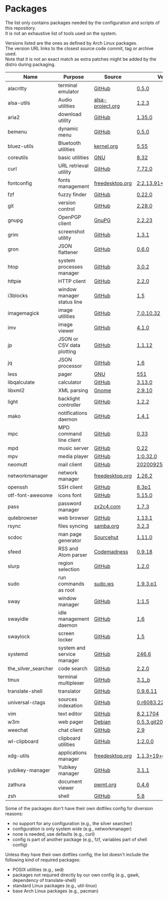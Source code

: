 # Packages

The list only contains packages needed by the configuration and scripts of this repository.  
It is not an exhaustive list of tools used on the system.

Versions listed are the ones as defined by Arch Linux packages.  
The version URL links to the closest source code commit, tag or archive used.  
Note that it is not an exact match as extra patches might be added by the distro during packaging.

| Name                   | Purpose                              | Source                                                                                 | Version                                                                                                                     |
|------------------------|--------------------------------------|----------------------------------------------------------------------------------------|-----------------------------------------------------------------------------------------------------------------------------|
| alacritty              | terminal emulator                    | [GitHub](https://github.com/jwilm/alacritty)                                           | [0.5.0](https://github.com/jwilm/alacritty/releases/tag/v0.5.0)                                                             |
| alsa-utils             | Audio utilities                      | [alsa-project.org](http://git.alsa-project.org/?p=alsa-utils.git)                      | [1.2.3](http://git.alsa-project.org/?p=alsa-utils.git;a=tag;h=v1.2.3)                                                       |
| aria2                  | download utility                     | [GitHub](https://github.com/aria2/aria2)                                               | [1.35.0](https://github.com/aria2/aria2/releases/tag/release-1.35.0)                                                        |
| bemenu                 | dynamic menu                         | [GitHub](https://github.com/Cloudef/bemenu)                                            | [0.5.0](https://github.com/Cloudef/bemenu/releases/tag/0.5.0)                                                               |
| bluez-utils            | Bluetooth utilities                  | [kernel.org](https://git.kernel.org/pub/scm/bluetooth/bluez.git)                       | [5.55](https://git.kernel.org/pub/scm/bluetooth/bluez.git/tag/?h=5.55)                                                      |
| coreutils              | basic utilities                      | [GNU](http://git.savannah.gnu.org/cgit/coreutils.git/)                                 | [8.32](http://git.savannah.gnu.org/cgit/coreutils.git/tag/?h=v8.32)                                                         |
| curl                   | URL retrieval utility                | [GitHub](https://github.com/curl/curl)                                                 | [7.72.0](https://github.com/curl/curl/releases/tag/curl-7_72_0)                                                             |
| fontconfig             | fonts management                     | [freedesktop.org](https://cgit.freedesktop.org/fontconfig/)                            | [2:2.13.91+48+gfcb0420](https://cgit.freedesktop.org/fontconfig/commit/?id=fcb042028126d79ea5a5fa015b2b034b98656e73)        |
| fzf                    | fuzzy finder                         | [GitHub](https://github.com/junegunn/fzf)                                              | [0.22.0](https://github.com/junegunn/fzf/releases/tag/0.22.0)                                                               |
| git                    | version control                      | [GitHub](https://github.com/git/git)                                                   | [2.28.0](https://github.com/git/git/releases/tag/v2.28.0)                                                                   |
| gnupg                  | OpenPGP client                       | [GnuPG](https://git.gnupg.org/cgi-bin/gitweb.cgi?p=gnupg.git)                          | [2.2.23](https://git.gnupg.org/cgi-bin/gitweb.cgi?p=gnupg.git;a=tag;h=gnupg-2.2.23)                                         |
| grim                   | screenshot utility                   | [GitHub](https://github.com/emersion/grim)                                             | [1.3.1](https://github.com/emersion/grim/releases/tag/v1.3.1)                                                               |
| gron                   | JSON flattener                       | [GitHub](https://github.com/tomnomnom/gron)                                            | [0.6.0](https://github.com/tomnomnom/gron/releases/tag/v0.6.0)                                                              |
| htop                   | system processes manager             | [GitHub](https://github.com/hishamhm/htop)                                             | [3.0.2](https://github.com/htop-dev/htop/releases/tag/3.0.2)                                                                |
| httpie                 | HTTP client                          | [GitHub](https://github.com/jakubroztocil/httpie)                                      | [2.2.0](https://github.com/jakubroztocil/httpie/releases/tag/2.2.0)                                                         |
| i3blocks               | window manager status line           | [GitHub](https://github.com/vivien/i3blocks)                                           | [1.5](https://github.com/vivien/i3blocks/releases/tag/1.5)                                                                  |
| imagemagick            | image utilities                      | [GitHub](https://github.com/ImageMagick/ImageMagick)                                   | [7.0.10.32](https://github.com/ImageMagick/ImageMagick/releases/tag/7.0.10-32)                                              |
| imv                    | image viewer                         | [GitHub](https://github.com/eXeC64/imv)                                                | [4.1.0](https://github.com/eXeC64/imv/releases/tag/v4.1.0)                                                                  |
| jp                     | JSON or CSV data plotting            | [GitHub](https://github.com/sgreben/jp)                                                | [1.1.12](https://github.com/sgreben/jp/releases/tag/1.1.12)                                                                 |
| jq                     | JSON processor                       | [GitHub](https://github.com/stedolan/jq)                                               | [1.6](https://github.com/stedolan/jq/releases/tag/jq-1.6)                                                                   |
| less                   | pager                                | [GNU](http://ftp.gnu.org/gnu/less/)                                                    | [551](http://ftp.gnu.org/gnu/less/less-551.tar.gz)                                                                          |
| libqalculate           | calculator                           | [GitHub](https://github.com/Qalculate/libqalculate)                                    | [3.13.0](https://github.com/Qalculate/libqalculate/releases/tag/v3.13.0)                                                    |
| libxml2                | XML parsing                          | [Gnome](https://gitlab.gnome.org/GNOME/libxml2/)                                       | [2.9.10](https://gitlab.gnome.org/GNOME/libxml2/tags/v2.9.10)                                                               |
| light                  | backlight controller                 | [GitHub](https://github.com/haikarainen/light)                                         | [1.2.2](https://github.com/haikarainen/light/releases/tag/v1.2.2)                                                           |
| mako                   | notifications daemon                 | [GitHub](https://github.com/emersion/mako)                                             | [1.4.1](https://github.com/emersion/mako/releases/tag/v1.4.1)                                                               |
| mpc                    | MPD command line client              | [GitHub](https://github.com/MusicPlayerDaemon/mpc)                                     | [0.33](https://github.com/MusicPlayerDaemon/mpc/releases/tag/v0.33)                                                         |
| mpd                    | music server                         | [GitHub](https://github.com/MusicPlayerDaemon/MPD)                                     | [0.22](https://github.com/MusicPlayerDaemon/MPD/releases/tag/v0.22)                                                         |
| mpv                    | media player                         | [GitHub](https://github.com/mpv-player/mpv)                                            | [1:0.32.0](https://github.com/mpv-player/mpv/releases/tag/v0.32.0)                                                          |
| neomutt                | mail client                          | [GitHub](https://github.com/neomutt/neomutt)                                           | [20200925](https://github.com/neomutt/neomutt/releases/tag/20200925)                                                        |
| networkmanager         | network manager                      | [freedesktop.org](https://cgit.freedesktop.org/NetworkManager/NetworkManager)          | [1.26.2](https://cgit.freedesktop.org/NetworkManager/NetworkManager/tag/?h=1.26.2)                                          |
| openssh                | SSH client                           | [GitHub](https://github.com/openssh/openssh-portable)                                  | [8.3p1](https://github.com/openssh/openssh-portable/releases/tag/V_8_3_P1)                                                  |
| otf-font-awesome       | icons font                           | [GitHub](https://github.com/FortAwesome/Font-Awesome)                                  | [5.15.0](https://github.com/FortAwesome/Font-Awesome/releases/tag/5.15.0)                                                   |
| pass                   | password manager                     | [zx2c4.com](https://git.zx2c4.com/password-store/)                                     | [1.7.3](https://git.zx2c4.com/password-store/tag/?h=1.7.3)                                                                  |
| qutebrowser            | web browser                          | [GitHub](https://github.com/qutebrowser/qutebrowser)                                   | [1.13.1](https://github.com/qutebrowser/qutebrowser/releases/tag/v1.13.1)                                                   |
| rsync                  | files syncing                        | [samba.org](https://git.samba.org/?p=rsync.git)                                        | [3.2.3](https://git.samba.org/?p=rsync.git;a=tag;h=refs/tags/v3.2.3)                                                        |
| scdoc                  | man page generator                   | [Sourcehut](https://git.sr.ht/~sircmpwn/scdoc)                                         | [1.11.0](https://git.sr.ht/~sircmpwn/scdoc/refs/1.11.0)                                                                     |
| sfeed                  | RSS and Atom parser                  | [Codemadness](https://codemadness.org/git/sfeed)                                       | [0.9.18](https://codemadness.org/git/sfeed/commit/5b130adb977ba0ba233ccc5b2bdfc6d6e37563dd.html)                            |
| slurp                  | region selection                     | [GitHub](https://github.com/emersion/slurp)                                            | [1.2.0](https://github.com/emersion/slurp/releases/tag/v1.2.0)                                                              |
| sudo                   | run commands as root                 | [sudo.ws](https://www.sudo.ws/repos/sudo)                                              | [1.9.3.p1](https://www.sudo.ws/repos/sudo/rev/SUDO_1_9_3p1)                                                                 |
| sway                   | window manager                       | [GitHub](https://github.com/swaywm/sway)                                               | [1:1.5](https://github.com/swaywm/sway/releases/tag/1.5)                                                                    |
| swayidle               | idle management daemon               | [GitHub](https://github.com/swaywm/swayidle)                                           | [1.6](https://github.com/swaywm/swayidle/releases/tag/1.6)                                                                  |
| swaylock               | screen locker                        | [GitHub](https://github.com/swaywm/swaylock)                                           | [1.5](https://github.com/swaywm/swaylock/releases/tag/1.5)                                                                  |
| systemd                | system and service manager           | [GitHub](https://github.com/systemd/systemd)                                           | [246.6](https://github.com/systemd/systemd-stable/releases/tag/v246.6)                                                      |
| the_silver_searcher    | code search                          | [GitHub](https://github.com/ggreer/the_silver_searcher)                                | [2.2.0](https://github.com/ggreer/the_silver_searcher/releases/tag/2.2.0)                                                   |
| tmux                   | terminal multiplexer                 | [GitHub](https://github.com/tmux/tmux)                                                 | [3.1_b](https://github.com/tmux/tmux/releases/tag/3.1b)                                                                     |
| translate-shell        | translator                           | [GitHub](https://github.com/soimort/translate-shell)                                   | [0.9.6.11](https://github.com/soimort/translate-shell/releases/tag/v0.9.6.11)                                               |
| universal-ctags        | sources indexation                   | [GitHub](https://github.com/universal-ctags/ctags)                                     | [0.r6083.2258b24b](https://github.com/universal-ctags/ctags/commit/2258b24b27962615bc609c6139870be8769f578b)                |
| vim                    | text editor                          | [GitHub](https://github.com/vim/vim)                                                   | [8.2.1704](https://github.com/vim/vim/releases/tag/v8.2.1704)                                                               |
| w3m                    | web pager                            | [Debian](https://salsa.debian.org/debian/w3m)                                          | [0.5.3.git20200507](https://salsa.debian.org/debian/w3m/commit/aa078ed98ab58e961761c077472c1219dcbc738e)                    |
| weechat                | chat client                          | [GitHub](https://github.com/weechat/weechat)                                           | [2.9](https://github.com/weechat/weechat/releases/tag/v2.9)                                                                 |
| wl-clipboard           | clipboard utilities                  | [GitHub](https://github.com/bugaevc/wl-clipboard)                                      | [1:2.0.0](https://github.com/bugaevc/wl-clipboard/releases/tag/v2.0.0)                                                      |
| xdg-utils              | applications manager                 | [freedesktop.org](https://cgit.freedesktop.org/xdg/xdg-utils/)                         | [1.1.3+19+g9816ebb](https://cgit.freedesktop.org/xdg/xdg-utils/commit/?id=9816ebb3e6fd9f23e993b8b7fcbd56f92d9c9197)         |
| yubikey-manager        | Yubikey manager                      | [GitHub](https://github.com/Yubico/yubikey-manager)                                    | [3.1.1](https://github.com/Yubico/yubikey-manager/releases/tag/yubikey-manager-3.1.1)                                       |
| zathura                | document viewer                      | [pwmt.org](https://git.pwmt.org/pwmt/zathura)                                          | [0.4.6](https://git.pwmt.org/pwmt/zathura/tags/0.4.6)                                                                       |
| zsh                    | shell                                | [GitHub](https://github.com/zsh-users/zsh)                                             | [5.8](https://github.com/zsh-users/zsh/releases/tag/zsh-5.8)                                                                |

Some of the packages don't have their own dotfiles config for diversion reasons:
- no support for any configuration (e.g., the silver searcher)
- configuration is only system wide (e.g., networkmanager)
- none is needed, use defaults (e.g., curl)
- config is part of another package (e.g., fzf, variables part of shell config)

Unless they have their own dotfiles config, the list doesn't include the following kind of required packages:
- POSIX utilities (e.g., sed)
- packages not required directly by our own config (e.g., gawk, dependency of translate-shell)
- standard Linux packages (e.g., util-linux)
- base Arch Linux packages (e.g., pacman)
